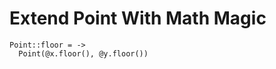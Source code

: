 Extend Point With Math Magic
============================

    Point::floor = ->
      Point(@x.floor(), @y.floor())
